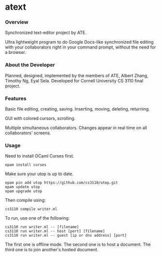 # atext

### Overview

Synchronized text-editor project by ATE.

Ultra lightweight program to do Google Docs-like synchronized file editing with your collaborators right in your command prompt, without the need for a browser.


### About the Developer

Planned, designed, implemented by the members of ATE, Albert Zhang, Timothy Ng, Eyal Sela. Developed for Cornell University CS 3110 final project.

### Features

Basic file editing, creating, saving. Inserting, moving, deleting, returning.

GUI with colored cursors, scrolling.

Multiple simultaneous collaborators. Changes appear in real time on all collaborators' screens.

### Usage

Need to install OCaml Curses first.
```
opam install curses
```
Make sure your utop is up to date.
```
opam pin add utop https://github.com/cs3110/utop.git
opam update utop
opam upgrade utop
```
Then compile using:
```
cs3110 compile writer.ml
```
To run, use one of the following:
```
cs3110 run writer.ml -- [filename]
cs3110 run writer.ml -- host [port] [filename]
cs3110 run writer.ml -- guest [ip or dns address] [port]
```
The first one is offline mode. The second one is to host a document. The third one is to join another's hosted document.

